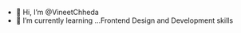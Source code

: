 - 👋 Hi, I’m @VineetChheda
- 🌱 I’m currently learning ...Frontend Design and Development skills

<!---
VineetChheda/VineetChheda is a ✨ special ✨ repository because its `README.md` (this file) appears on your GitHub profile.
You can click the Preview link to take a look at your changes.
--->
